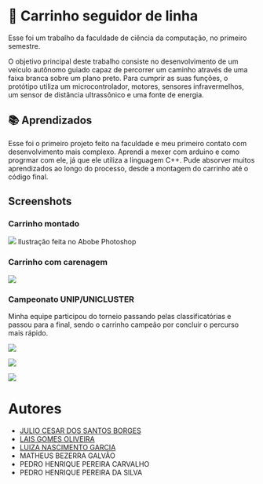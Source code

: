 
#  👋  Carrinho seguidor de linha

Esse foi um trabalho da faculdade de ciência da computação, no primeiro semestre.

O objetivo principal deste trabalho consiste no desenvolvimento de um veículo autônomo guiado capaz de percorrer um caminho através de uma faixa branca sobre um plano preto. Para cumprir as suas funções, o protótipo utiliza um microcontrolador, motores, sensores infravermelhos, um sensor de distância ultrassônico e uma fonte de energia.


## 📚 Aprendizados

Esse foi o primeiro projeto feito na faculdade e meu primeiro contato com desenvolvimento mais complexo. Aprendi a mexer com arduino e como progrmar com ele, já que ele utiliza a linguagem C++. Pude absorver muitos aprendizados ao longo do processo, desde a montagem do carrinho até o código final.
## Screenshots

### Carrinho montado

![](https://cdn.discordapp.com/attachments/821534696433123348/1070085910760267837/carrinho.jpg)
Ilustração feita no Abobe Photoshop

### Carrinho com carenagem

![](https://cdn.discordapp.com/attachments/821534696433123348/1070090352943435866/Imagem_do_WhatsApp_de_2023-01-31_as_18.14.18.jpg)

### Campeonato UNIP/UNICLUSTER
Minha equipe participou do torneio passando pelas classificatórias e passou para a final, sendo o carrinho campeão por concluir o percurso mais rápido.


![](https://cdn.discordapp.com/attachments/821534696433123348/1070086333445447690/Novo_projeto.gif)

![](https://cdn.discordapp.com/attachments/821534696433123348/1070090384685944873/eu.jpg)

![](https://cdn.discordapp.com/attachments/821534696433123348/1070091078478340126/foto_campeonato.jpg)

# Autores

- [JULIO CESAR DOS SANTOS BORGES](https://github.com/Kianky)
- [LAIS GOMES OLIVEIRA](https://github.com/skafegms)
- [LUIZA NASCIMENTO GARCIA](https://github.com/lukaafff)
- MATHEUS BEZERRA GALVÃO
- PEDRO HENRIQUE PEREIRA CARVALHO
- PEDRO HENRIQUE PEREIRA DA SILVA
